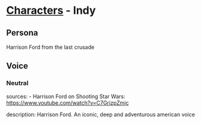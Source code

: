 # [Characters](../character.md) - Indy

## Persona

Harrison Ford from the last crusade

## Voice

### Neutral

sources:
    - Harrison Ford on Shooting Star Wars: https://www.youtube.com/watch?v=C7GrizpZmjc

description: Harrison Ford. An iconic, deep and adventurous american voice
